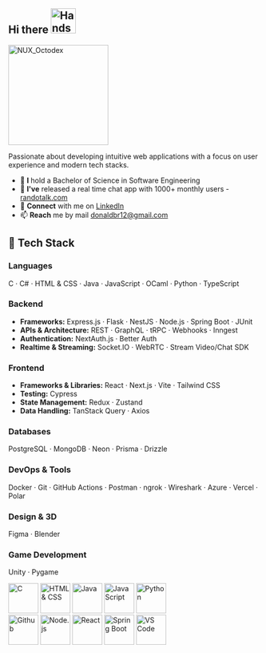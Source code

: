 ## Hi there <img src="https://user-images.githubusercontent.com/74038190/216120981-b9507c36-0e04-4469-8e27-c99271b45ba5.png" alt="Handshake" width="50" /> 
<!--img src="https://user-images.githubusercontent.com/74038190/212741999-016fddbd-617a-4448-8042-0ecf907aea25.gif" width="200" alt="NUX_Octodex"-->
<img src="https://github.com/user-attachments/assets/dfe8fff1-f079-4fbf-bae2-a3710553e756" width="200" alt="NUX_Octodex">

<!--
**LazarShockX/LazarShockX** is a ✨ _special_ ✨ repository because its `README.md` (this file) appears on your GitHub profile.
-->

Passionate about developing intuitive web applications with a focus on user experience and modern tech stacks.

- 🔭 **I** hold a Bachelor of Science  in Software Engineering
- 🌱 **I've** released a real time chat app with 1000+ monthly users - [randotalk.com](https://www.randotalk.com/)
- 💬 **Connect** with me on [LinkedIn](https://www.linkedin.com/in/donald-brinch-683239345/)
- 📫 **Reach** me by mail donaldbr12@gmail.com

## 🚀 Tech Stack

### Languages  
C · C# · HTML & CSS · Java · JavaScript · OCaml · Python · TypeScript

### Backend  
- **Frameworks:** Express.js · Flask · NestJS · Node.js · Spring Boot · JUnit
- **APIs & Architecture:** REST · GraphQL · tRPC · Webhooks · Inngest 
- **Authentication:** NextAuth.js · Better Auth
- **Realtime & Streaming:** Socket.IO · WebRTC · Stream Video/Chat SDK

### Frontend  
- **Frameworks & Libraries:** React · Next.js · Vite · Tailwind CSS
- **Testing:** Cypress  
- **State Management:** Redux · Zustand
- **Data Handling:** TanStack Query · Axios

### Databases  
PostgreSQL · MongoDB · Neon · Prisma · Drizzle

### DevOps & Tools  
Docker · Git · GitHub Actions · Postman · ngrok · Wireshark · Azure · Vercel · Polar

### Design & 3D  
Figma · Blender

### Game Development  
Unity · Pygame


<div>
<img src="https://github.com/Anmol-Baranwal/Cool-GIFs-For-GitHub/assets/74038190/e0d299f2-767c-4c21-bd49-90f2a19f1a78" width="60" alt="C">
<!-- C# -->
<img src="https://github.com/Anmol-Baranwal/Cool-GIFs-For-GitHub/assets/74038190/29fd6286-4e7b-4d6c-818f-c4765d5e39a9" width="60" alt="HTML & CSS">
<img src="https://github.com/Anmol-Baranwal/Cool-GIFs-For-GitHub/assets/74038190/67f477ed-6624-42da-99f0-1a7b1a16eecb" width="60" alt="Java">
<!-- Java -->
<img src="https://user-images.githubusercontent.com/74038190/212257454-16e3712e-945a-4ca2-b238-408ad0bf87e6.gif" width="60" alt="JavaScript">
<!-- Latex -->
<!-- Ocaml -->
<img src="https://user-images.githubusercontent.com/74038190/212257472-08e52665-c503-4bd9-aa20-f5a4dae769b5.gif" width="60" alt="Python">
</div>
<div>
<!-- img src="https://user-images.githubusercontent.com/74038190/212280823-79088828-a258-4a4d-8d6c-96315d5a07af.gif" width="60" alt="Azure" -->
<!-- ChatGPT -->
<!-- img src="https://github.com/Anmol-Baranwal/Cool-GIFs-For-GitHub/assets/74038190/1a797f46-efe4-41e6-9e75-5303e1bbcbfa" width="60" alt="Express" -->
<!-- img src="https://user-images.githubusercontent.com/74038190/212281775-b468df30-4edc-4bf8-a4ee-f52e1aaddc86.gif" width="60" alt="Git" -->
<img src="https://user-images.githubusercontent.com/74038190/212257468-1e9a91f1-b626-4baa-b15d-5c385dfa7ed2.gif" width="60" alt="Github">
<!-- Godot -->
<!-- JUnit -->
<!-- Menhir -->
<img src="https://user-images.githubusercontent.com/74038190/212257460-738ff738-247f-4445-a718-cdd0ca76e2db.gif" width="60" alt="Node.js">
<!-- Ocamllex -->
<!-- Postman -->
<img src="https://user-images.githubusercontent.com/74038190/212257467-871d32b7-e401-42e8-a166-fcfd7baa4c6b.gif" width="60" alt="React">
<!-- Redux -->
<!-- RESTful -->
<img src="https://github.com/Anmol-Baranwal/Cool-GIFs-For-GitHub/assets/74038190/398b19b1-9aae-4c1f-8bc0-d172a2c08d68" width="60" alt="Spring Boot">
<!-- Unity -->
<img src="https://user-images.githubusercontent.com/74038190/212257465-7ce8d493-cac5-494e-982a-5a9deb852c4b.gif" width="60" alt="VS Code">
<!-- Wireshark -->
</div>
<br><br>

